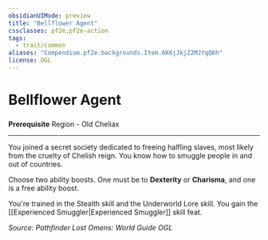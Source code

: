 ```yaml
---
obsidianUIMode: preview
title: "Bellflower Agent"
cssclasses: pf2e,pf2e-action
tags:
  - trait/common
aliases: "Compendium.pf2e.backgrounds.Item.6K6jJkjZ2MJYqQ6h"
license: OGL
---
```

# Bellflower Agent

### 






**Prerequisite** Region - Old Cheliax

* * *

You joined a secret society dedicated to freeing halfling slaves, most likely from the cruelty of Chelish reign. You know how to smuggle people in and out of countries.

Choose two ability boosts. One must be to **Dexterity** or **Charisma**, and one is a free ability boost.

You're trained in the Stealth skill and the Underworld Lore skill. You gain the [[Experienced Smuggler|Experienced Smuggler]] skill feat.

*Source: Pathfinder Lost Omens: World Guide*
*OGL*